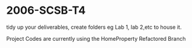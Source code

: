 # 2006-SCSB-T4

tidy up your deliverables, create folders eg Lab 1, lab 2,etc to house it.

Project Codes are currently using the HomeProperty Refactored Branch 
